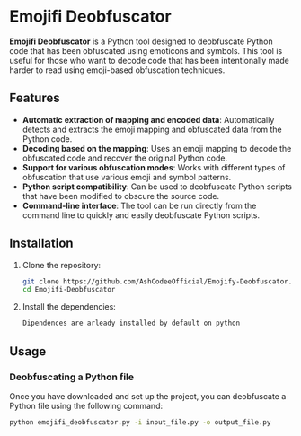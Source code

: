 # Emojifi Deobfuscator

**Emojifi Deobfuscator** is a Python tool designed to deobfuscate Python code that has been obfuscated using emoticons and symbols. This tool is useful for those who want to decode code that has been intentionally made harder to read using emoji-based obfuscation techniques.

## Features

- **Automatic extraction of mapping and encoded data**: Automatically detects and extracts the emoji mapping and obfuscated data from the Python code.
- **Decoding based on the mapping**: Uses an emoji mapping to decode the obfuscated code and recover the original Python code.
- **Support for various obfuscation modes**: Works with different types of obfuscation that use various emoji and symbol patterns.
- **Python script compatibility**: Can be used to deobfuscate Python scripts that have been modified to obscure the source code.
- **Command-line interface**: The tool can be run directly from the command line to quickly and easily deobfuscate Python scripts.

## Installation

1. Clone the repository:

    ```bash
    git clone https://github.com/AshCodeeOfficial/Emojify-Deobfuscator.git
    cd Emojifi-Deobfuscator
    ```

2. Install the dependencies:

    ```bash
    Dipendences are arleady installed by default on python
    ```

## Usage

### Deobfuscating a Python file

Once you have downloaded and set up the project, you can deobfuscate a Python file using the following command:

```bash
python emojifi_deobfuscator.py -i input_file.py -o output_file.py

